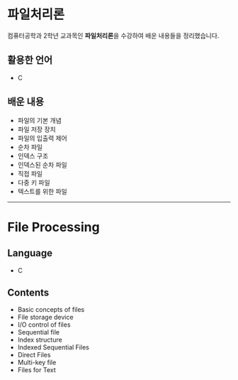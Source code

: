 # 파일처리론

컴퓨터공학과 2학년 교과목인 **파일처리론**을 수강하여 배운 내용들을 정리했습니다.

## 활용한 언어

- C

## 배운 내용

- 파일의 기본 개념
- 파일 저장 장치
- 파일의 입출력 제어
- 순차 파일
- 인덱스 구조
- 인덱스된 순차 파일
- 직접 파일
- 다중 키 파일
- 텍스트를 위한 파일

- - -

# File Processing

## Language

- C

## Contents

- Basic concepts of files
- File storage device
- I/O control of files
- Sequential file
- Index structure
- Indexed Sequential Files
- Direct Files
- Multi-key file
- Files for Text

